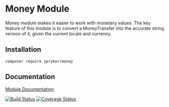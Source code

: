 # Money Module

Money module makes it easier to work with monetary values. The key feature of this module is to convert a MoneyTransfer into the accurate string version of it, given the current locale and currency.

## Installation

```
composer require spryker/money
```

## Documentation

[Module Documentation](https://academy.spryker.com/developing_with_spryker/module_guide/utilities/money.html)

[![Build Status](https://travis-ci.org/spryker/Money.svg?branch=master)](https://travis-ci.org/spryker/Money)
[![Coverage Status](https://coveralls.io/repos/github/spryker/Money/badge.svg?branch=master)](https://coveralls.io/github/spryker/Money?branch=master)

